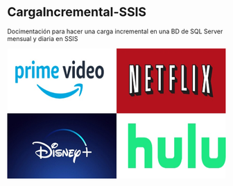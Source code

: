 # CargaIncremental-SSIS
Docimentación para hacer una carga incremental en una BD de SQL Server mensual y diaria en SSIS


<p align="center">
<img src="https://github.com/csantamaria89/Proyecto-Individual-I/blob/main/assets/streaming.jpg"  height=300>
</p>
